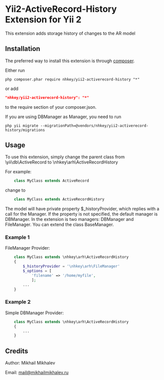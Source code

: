 Yii2-ActiveRecord-History Extension for Yii 2
=========================

This extension adds storage history of changes to the AR model


Installation
------------

The preferred way to install this extension is through [composer](http://getcomposer.org/download/).

Either run

```
php composer.phar require nhkey/yii2-activerecord-history "*"
```

or add

```json
"nhkey/yii2-activerecord-history": "*"
```

to the require section of your composer.json.

If you are using DBManager as Manager, you need to run

```
php yii migrate --migrationPath=@vendors/nhkey/yii2-activerecord-history/migrations
```

Usage
-----

To use this extension, simply change the parent class from \yii\db\ActiveRecord to \nhkey\arh\ActiveRecordHistory 

For example:

```php
    class MyClass extends ActiveRecord
```

change to

```php
    class MyClass extends ActiveRecordHistory
```

The model will have private property $_historyProvider, which replies with a call for the Manager. If the property is not specified, the default manager is DBManager.
In the extension is two managers: DBManager and FileManager. You can extend the class BaseManager.

### Example 1

FileManager Provider:

```php
    class MyClass extends \nhkey\arh\ActiveRecordHistory
    {
        $_historyProvider = '\nhkey\arh\FileManager'
        $_options = [
            'filename' => '/home/myfile',
            ];
        ...
    }
```

### Example 2

Simple DBManager Provider:

```php
    class MyClass extends \nhkey\arh\ActiveRecordHistory
    {
        ...
    }
```

Credits
-------

Author: Mikhail Mikhalev

Email: mail@mikhailmikhalev.ru


